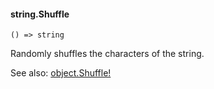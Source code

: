 #### string.Shuffle

``` suneido
() => string
```

Randomly shuffles the characters of the string.

See also: [object.Shuffle!](<../Object/object.Shuffle!.md>)